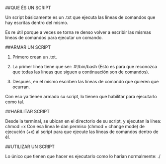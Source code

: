 ##QUE ÉS UN SCRIPT

Un script básicamente es un .txt que ejecuta las líneas de comandos que hay escritas dentro del mismo.

Es re útil porque a veces se torna re denso volver a escribir las mismas líneas de comandos para ejecutar un comando.


##ARMAR UN SCRIPT

1) Primero crean un .txt.

2) La primer línea tiene que ser: #!/bin/bash
(Esto es para que reconozca que todas las líneas que siguen a continuación son de comandos).

3) Después, en el mismo escriben las líneas de comando que quieren que ocurran.

Con eso ya tienen armado su script, lo tienen que habilitar para ejecutarlo como tal.


##HABILITAR SCRIPT

Desde la terminal, se ubican en el directorio de su script, y ejecutan la línea: chmod +x <nombreDelScript>
Con esa línea le dan permiso (chmod = change mode) de ejecución (+x) al script para que ejecute las líneas de comandos dentro de él.


##UTILIZAR UN SCRIPT

Lo único que tienen que hacer es ejecutarlo como lo harían normalmente: ./<nombreDelScript>
